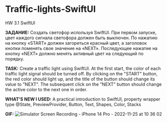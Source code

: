 # Traffic-lights-SwiftUI
HW 3.1 SwiftUI

**ЗАДАНИЕ:** Создать светофор используя SwiftUI. При первом запуске, цвет каждого сигнала светофора должен быть выключен. По нажатию на кнопку «START» должен загореться красный цвет, а заголовок кнопки поменять свое значение на «NEXT». Последующее нажатие на кнопку «NEXT» должно менять активный цвет на следующий по порядку.

**TASK:** Create a traffic light using SwiftUI. At the first start, the color of each traffic light signal should be turned off. By clicking on the "START" button, the red color should light up, and the title of the button should change its value to "NEXT". The subsequent click on the "NEXT" button should change the active color to the next one in order.

**WHAT'S NEW I USED:** A practical introduction to SwiftUI, property wrapper type @State, PreviewProvider, Button, Text, Shapes, Color, Stacks


**GIF:**
![Simulator Screen Recording - iPhone 14 Pro - 2022-11-25 at 10 36 02](https://user-images.githubusercontent.com/97275239/203897328-addd9223-8c92-4b2f-a293-684472f5e0af.gif)
